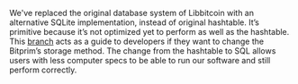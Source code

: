 We've replaced the original database system of Libbitcoin with an alternative SQLite implementation, instead of original hashtable.
It’s primitive because it’s not optimized yet to perform as well as the hashtable.  This [branch]( https://github.com/bitprim/bitprim-database/tree/sqlite) acts as a guide to developers if they want to change the Bitprim’s storage method. 
The change from the hashtable to SQL allows users with less computer specs to be able to run our software and still perform correctly.
